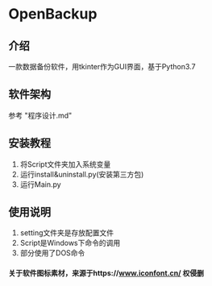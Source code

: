 # OpenBackup

## 介绍
一款数据备份软件，用tkinter作为GUI界面，基于Python3.7
## 软件架构
参考 "程序设计.md"

## 安装教程

1.  将Script文件夹加入系统变量
2.  运行install&uninstall.py(安装第三方包)
3.  运行Main.py

## 使用说明
1.  setting文件夹是存放配置文件
2.  Script是Windows下命令的调用
3.  部分使用了DOS命令

#### 关于软件图标素材，来源于https://www.iconfont.cn/ 权侵删

